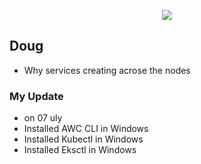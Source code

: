  <p align="center">
    <img src="https://github.com/sudheermuthyala/EKS/blob/main/Img/" />
      </p>

## Doug

- Why services creating acrose the nodes

### My Update 
- on 07 uly 
- Installed AWC CLI in Windows
- Installed Kubectl in Windows
- Installed Eksctl in Windows
